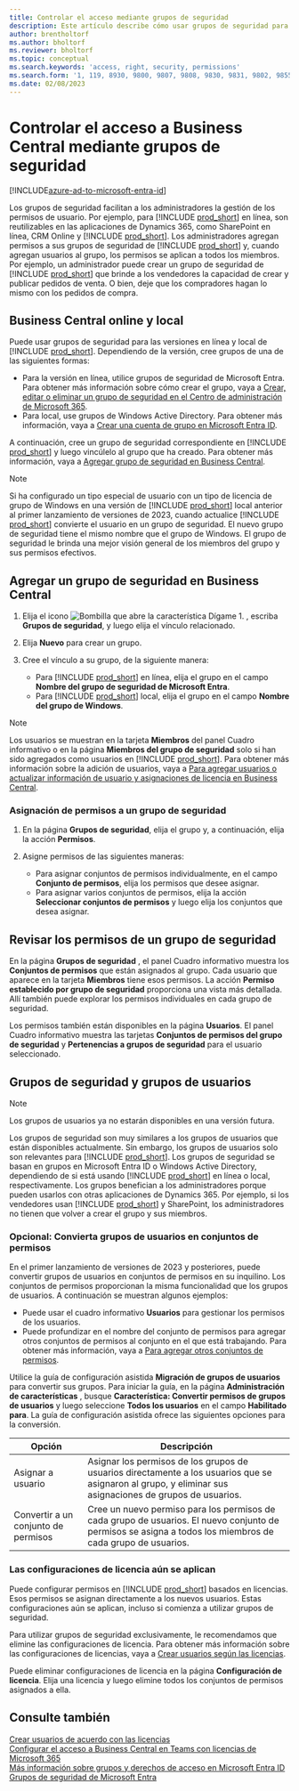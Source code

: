 ```yaml
---
title: Controlar el acceso mediante grupos de seguridad
description: Este artículo describe cómo usar grupos de seguridad para definir permisos de usuario.
author: brentholtorf
ms.author: bholtorf
ms.reviewer: bholtorf
ms.topic: conceptual
ms.search.keywords: 'access, right, security, permissions'
ms.search.form: '1, 119, 8930, 9800, 9807, 9808, 9830, 9831, 9802, 9855, 9862'
ms.date: 02/08/2023
---
```


# Controlar el acceso a Business Central mediante grupos de seguridad

[!INCLUDE[azure-ad-to-microsoft-entra-id](~/../shared-content/shared/azure-ad-to-microsoft-entra-id.md)]

Los grupos de seguridad facilitan a los administradores la gestión de los permisos de usuario. Por ejemplo, para [!INCLUDE [prod_short](includes/prod_short.md)] en línea, son reutilizables en las aplicaciones de Dynamics 365, como SharePoint en línea, CRM Online y [!INCLUDE [prod_short](includes/prod_short.md)]. Los administradores agregan permisos a sus grupos de seguridad de [!INCLUDE [prod_short](includes/prod_short.md)] y, cuando agregan usuarios al grupo, los permisos se aplican a todos los miembros. Por ejemplo, un administrador puede crear un grupo de seguridad de [!INCLUDE [prod_short](includes/prod_short.md)] que brinde a los vendedores la capacidad de crear y publicar pedidos de venta. O bien, deje que los compradores hagan lo mismo con los pedidos de compra.

## Business Central online y local

Puede usar grupos de seguridad para las versiones en línea y local de [!INCLUDE [prod_short](includes/prod_short.md)]. Dependiendo de la versión, cree grupos de una de las siguientes formas:

* Para la versión en línea, utilice grupos de seguridad de Microsoft Entra. Para obtener más información sobre cómo crear el grupo, vaya a [Crear, editar o eliminar un grupo de seguridad en el Centro de administración de Microsoft 365](/microsoft-365/admin/email/create-edit-or-delete-a-security-group).
* Para local, use grupos de Windows Active Directory. Para obtener más información, vaya a [Crear una cuenta de grupo en Microsoft Entra ID](/windows/security/operating-system-security/network-security/windows-firewall/create-a-group-account-in-active-directory).

A continuación, cree un grupo de seguridad correspondiente en [!INCLUDE [prod_short](includes/prod_short.md)] y luego vincúlelo al grupo que ha creado. Para obtener más información, vaya a [Agregar grupo de seguridad en Business Central](#add-a-security-group-in-business-central).

> [!NOTE]
> Si ha configurado un tipo especial de usuario con un tipo de licencia de grupo de Windows en una versión de [!INCLUDE [prod_short](includes/prod_short.md)] local anterior al primer lanzamiento de versiones de 2023, cuando actualice [!INCLUDE [prod_short](includes/prod_short.md)] convierte el usuario en un grupo de seguridad. El nuevo grupo de seguridad tiene el mismo nombre que el grupo de Windows. El grupo de seguridad le brinda una mejor visión general de los miembros del grupo y sus permisos efectivos.

## Agregar un grupo de seguridad en Business Central

1. Elija el icono ![Bombilla que abre la característica Dígame 1.](media/ui-search/search_small.png "Dígame qué desea hacer") , escriba **Grupos de seguridad**, y luego elija el vínculo relacionado.
1. Elija **Nuevo** para crear un grupo.
1. Cree el vínculo a su grupo, de la siguiente manera:

    * Para [!INCLUDE [prod_short](includes/prod_short.md)] en línea, elija el grupo en el campo **Nombre del grupo de seguridad de Microsoft Entra**.
    * Para [!INCLUDE [prod_short](includes/prod_short.md)] local, elija el grupo en el campo **Nombre del grupo de Windows**.

> [!NOTE]
> Los usuarios se muestran en la tarjeta **Miembros** del panel Cuadro informativo o en la página **Miembros del grupo de seguridad** solo si han sido agregados como usuarios en [!INCLUDE [prod_short](includes/prod_short.md)]. Para obtener más información sobre la adición de usuarios, vaya a [Para agregar usuarios o actualizar información de usuario y asignaciones de licencia en Business Central](ui-how-users-permissions.md#adduser).  

### Asignación de permisos a un grupo de seguridad

1. En la página **Grupos de seguridad**, elija el grupo y, a continuación, elija la acción **Permisos**.
1. Asigne permisos de las siguientes maneras:

    * Para asignar conjuntos de permisos individualmente, en el campo **Conjunto de permisos**, elija los permisos que desee asignar.
    * Para asignar varios conjuntos de permisos, elija la acción **Seleccionar conjuntos de permisos** y luego elija los conjuntos que desea asignar.

## Revisar los permisos de un grupo de seguridad

En la página **Grupos de seguridad** , el panel Cuadro informativo muestra los **Conjuntos de permisos** que están asignados al grupo. Cada usuario que aparece en la tarjeta **Miembros** tiene esos permisos. La acción **Permiso establecido por grupo de seguridad** proporciona una vista más detallada. Allí también puede explorar los permisos individuales en cada grupo de seguridad.

Los permisos también están disponibles en la página **Usuarios**. El panel Cuadro informativo muestra las tarjetas **Conjuntos de permisos del grupo de seguridad** y **Pertenencias a grupos de seguridad** para el usuario seleccionado.

## Grupos de seguridad y grupos de usuarios

> [!NOTE]
> Los grupos de usuarios ya no estarán disponibles en una versión futura.

Los grupos de seguridad son muy similares a los grupos de usuarios que están disponibles actualmente. Sin embargo, los grupos de usuarios solo son relevantes para [!INCLUDE [prod_short](includes/prod_short.md)]. Los grupos de seguridad se basan en grupos en Microsoft Entra ID o Windows Active Directory, dependiendo de si está usando [!INCLUDE [prod_short](includes/prod_short.md)] en línea o local, respectivamente. Los grupos benefician a los administradores porque pueden usarlos con otras aplicaciones de Dynamics 365. Por ejemplo, si los vendedores usan [!INCLUDE [prod_short](includes/prod_short.md)] y SharePoint, los administradores no tienen que volver a crear el grupo y sus miembros.

### Opcional: Convierta grupos de usuarios en conjuntos de permisos

En el primer lanzamiento de versiones de 2023 y posteriores, puede convertir grupos de usuarios en conjuntos de permisos en su inquilino. Los conjuntos de permisos proporcionan la misma funcionalidad que los grupos de usuarios. A continuación se muestran algunos ejemplos:

* Puede usar el cuadro informativo **Usuarios** para gestionar los permisos de los usuarios.
* Puede profundizar en el nombre del conjunto de permisos para agregar otros conjuntos de permisos al conjunto en el que está trabajando. Para obtener más información, vaya a [Para agregar otros conjuntos de permisos](ui-define-granular-permissions.md#to-add-other-permission-sets).

Utilice la guía de configuración asistida **Migración de grupos de usuarios** para convertir sus grupos. Para iniciar la guía, en la página **Administración de características** , busque **Característica: Convertir permisos de grupos de usuarios** y luego seleccione **Todos los usuarios** en el campo **Habilitado para**. La guía de configuración asistida ofrece las siguientes opciones para la conversión.

|Opción  |Descripción  |
|---------|---------|
|Asignar a usuario     | Asignar los permisos de los grupos de usuarios directamente a los usuarios que se asignaron al grupo, y eliminar sus asignaciones de grupos de usuarios.        |
|Convertir a un conjunto de permisos     | Cree un nuevo permiso para los permisos de cada grupo de usuarios. El nuevo conjunto de permisos se asigna a todos los miembros de cada grupo de usuarios.          |

### Las configuraciones de licencia aún se aplican

Puede configurar permisos en [!INCLUDE [prod_short](includes/prod_short.md)] basados en licencias. Esos permisos se asignan directamente a los nuevos usuarios. Estas configuraciones aún se aplican, incluso si comienza a utilizar grupos de seguridad.

Para utilizar grupos de seguridad exclusivamente, le recomendamos que elimine las configuraciones de licencia. Para obtener más información sobre las configuraciones de licencias, vaya a [Crear usuarios según las licencias](ui-how-users-permissions.md).

Puede eliminar configuraciones de licencia en la página **Configuración de licencia**. Elija una licencia y luego elimine todos los conjuntos de permisos asignados a ella.

## Consulte también

[Crear usuarios de acuerdo con las licencias](ui-how-users-permissions.md)  
[Configurar el acceso a Business Central en Teams con licencias de Microsoft 365](admin-access-with-m365-license-setup.md)  
[Más información sobre grupos y derechos de acceso en Microsoft Entra ID](/azure/active-directory/fundamentals/concept-learn-about-groups)  
[Grupos de seguridad de Microsoft Entra](/windows-server/identity/ad-ds/manage/understand-security-groups)  